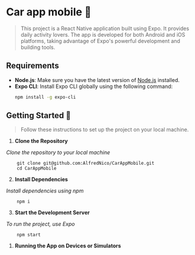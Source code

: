 # Car app mobile 📱

> This project is a React Native application built using Expo. It provides daily activity lovers. The app is developed for both Android and iOS platforms, taking advantage of Expo's powerful development and building tools.


## Requirements
- **Node.js**: Make sure you have the latest version of [Node.js](https://nodejs.org/) installed.
- **Expo CLI**: Install Expo CLI globally using the following command:
  ```bash
  npm install -g expo-cli

## Getting Started 🚀
> Follow these instructions to set up the project on your local machine.

1. **Clone the Repository**
   
_Clone the repository to your local machine_
```
    git clone git@github.com:AlfredNico/CarAppMobile.git
    cd CarAppMobile
```

2. **Install Dependencies**

_Install dependencies using npm_
```
    npm i
```

3. **Start the Development Server**

_To run the project, use Expo_
```
    npm start
```

1. **Running the App on Devices or Simulators**